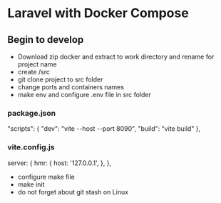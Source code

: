 #  Laravel  with Docker Compose

## Begin to develop
- Download zip docker and extract to work directory and rename for project name
- create /src
- git clone project to src folder
- change ports and containers names
- make env and configure .env file in src folder


### package.json
"scripts": {
"dev": "vite --host --port 8090",
"build": "vite build"
},

### vite.config.js
server: {
hmr: {
host: '127.0.0.1',
},
},

- configure make file 
- make init
- do not forget about git stash on Linux

